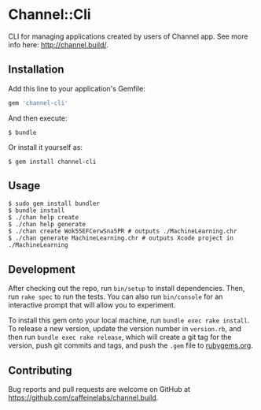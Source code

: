 # Channel::Cli

CLI for managing applications created by users of Channel app. See more info here: http://channel.build/.

## Installation

Add this line to your application's Gemfile:

```ruby
gem 'channel-cli'
```

And then execute:

    $ bundle

Or install it yourself as:

    $ gem install channel-cli

## Usage

```shell
$ sudo gem install bundler
$ bundle install
$ ./chan help create
$ ./chan help generate
$ ./chan create Wok55EFCerwSna5PR # outputs ./MachineLearning.chr
$ ./chan generate MachineLearning.chr # outputs Xcode project in ./MachineLearning
```

## Development

After checking out the repo, run `bin/setup` to install dependencies. Then, run `rake spec` to run the tests. You can also run `bin/console` for an interactive prompt that will allow you to experiment.

To install this gem onto your local machine, run `bundle exec rake install`. To release a new version, update the version number in `version.rb`, and then run `bundle exec rake release`, which will create a git tag for the version, push git commits and tags, and push the `.gem` file to [rubygems.org](https://rubygems.org).

## Contributing

Bug reports and pull requests are welcome on GitHub at https://github.com/caffeinelabs/channel.build.
